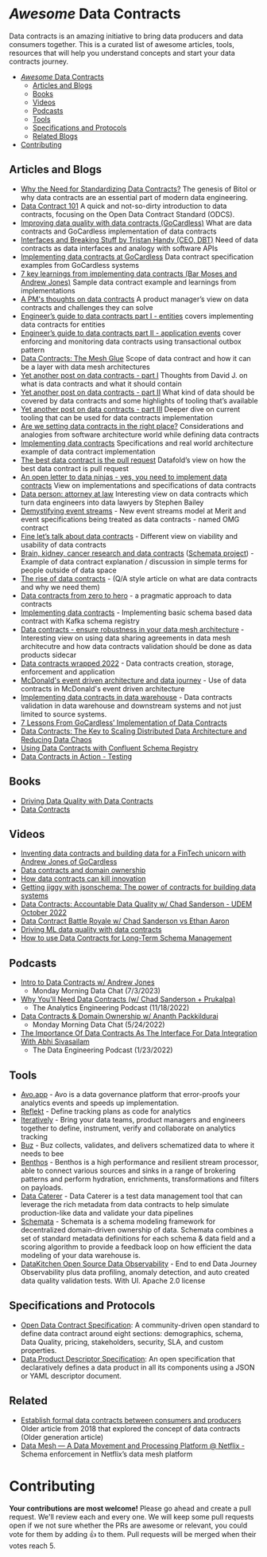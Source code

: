 # *Awesome* Data Contracts

Data contracts is an amazing initiative to bring data producers and data consumers together. This is a curated list of awesome articles, tools, resources that will help you understand concepts and start your data contracts journey.

- [*Awesome* Data Contracts](#awesome-data-contracts)
  - [Articles and Blogs](#articles-and-blogs)
  - [Books](#books)
  - [Videos](#videos)
  - [Podcasts](#podcasts)
  - [Tools](#tools)
  - [Specifications and Protocols](#specifications-and-protocols)
  - [Related Blogs](#related)
- [Contributing](#contributing)

## Articles and Blogs

- [Why the Need for Standardizing Data Contracts?](https://medium.com/abeadata/why-the-need-for-standardizing-data-contracts-133bc3491148) The genesis of Bitol or why data contracts are an essential part of modern data engineering.
- [Data Contract 101](https://medium.com/profitoptics/data-contract-101-568a9adbf9a9) A quick and not-so-dirty introduction to data contracts, focusing on the Open Data Contract Standard (ODCS).
- [Improving data quality with data contracts (GoCardless)](https://medium.com/gocardless-tech/improving-data-quality-with-data-contracts-238041e35698) What are data contracts and GoCardless implementation of data contracts
- [Interfaces and Breaking Stuff by Tristan Handy (CEO, DBT)](https://roundup.getdbt.com/p/interfaces-and-breaking-stuff) Need of data contracts as data interfaces and analogy with software APIs
- [Implementing data contracts at GoCardless](https://medium.com/gocardless-tech/implementing-data-contracts-at-gocardless-3b5c49074d13) Data contract specification examples from GoCardless systems
- [7 key learnings from implementing data contracts (Bar Moses and Andrew Jones)](https://barrmoses.medium.com/implementing-data-contracts-7-key-learnings-d214a5947d5e) Sample data contract example and learnings from implementations
- [A PM's thoughts on data contracts](https://pmdata.substack.com/p/a-pms-thoughts-on-data-contracts) A product manager’s view on data contracts and challenges they can solve
- [Engineer’s guide to data contracts part I - entities](https://dataproducts.substack.com/p/an-engineers-guide-to-data-contracts?utm_source=substack&utm_campaign=post_embed&utm_medium=web) covers implementing data contracts for entities
- [Engineer’s guide to data contracts part II - application events](https://dataproducts.substack.com/p/an-engineers-guide-to-data-contracts-6df?utm_source=profile&utm_medium=reader2) cover enforcing and monitoring data contracts using transactional outbox pattern
- [Data Contracts: The Mesh Glue](https://towardsdatascience.com/data-contracts-the-mesh-glue-c1b533e2a664) Scope of data contract and how it can be a layer with data mesh architectures
- [Yet another post on data contracts - part I](https://davidsj.substack.com/p/yet-another-post-on-data-contracts) Thoughts from David J. on what is data contracts and what it should contain
- [Yet another post on data contracts - part II](https://davidsj.substack.com/p/yet-another-post-on-data-contracts-9f0) What kind of data should be covered by data contracts and some highlights of tooling that’s available
- [Yet another post on data contracts - part III](https://davidsj.substack.com/p/yet-another-post-on-data-contracts-dad) Deeper dive on current tooling that can be used for data contracts implementation
- [Are we setting data contracts in the right place?](https://petrjanda.substack.com/p/the-art-of-drawing-lines?ref=Data+News-newsletter)  Considerations and analogies from software architecture world while defining data contracts
- [Implementing data contracts](https://medium.com/@danthelion/implementing-data-contracts-82800b9186b) Specifications and real world architecture example of data contract implementation
- [The best data contract is the pull request](https://www.datafold.com/blog/the-best-data-contract-is-the-pull-request) Datafold’s view on how the best data contract is pull request
- [An open letter to data ninjas - yes, you need to implement data contracts](https://www.dataengineeringweekly.com/p/an-open-letter-to-data-ninjas-yes) View on implementations and specifications of data contracts
- [Data person: attorney at law](https://stkbailey.substack.com/p/data-person-attorney-at-law) Interesting view on data contracts which turn data engineers into data lawyers by Stephen Bailey
- [Demystifying event streams](https://docs.getdbt.com/blog/demystifying-event-streams) - New event streams model at Merit and event specifications being treated as data contracts - named OMG contract
- [Fine let’s talk about data contracts](https://benn.substack.com/p/data-contracts) - Different view on viability and usability of data contracts
- [Brain, kidney, cancer research and data contracts](https://www.dataengineeringweekly.com/p/brain-kidney-cancer-research-and) ([Schemata project](https://github.com/ananthdurai/schemata)) - Example of data contract explanation / discussion in simple terms for people outside of data space
- [The rise of data contracts](https://dataproducts.substack.com/p/the-rise-of-data-contracts) - (Q/A style article on what are data contracts and why we need them) 
- [Data contracts from zero to hero](https://link.medium.com/rC07GQaW2ub) - a pragmatic approach to data contracts
- [Implementing data contracts](https://medium.com/@danthelion/implementing-data-contracts-82800b9186b) - Implementing basic schema based data contract with Kafka schema registry
- [Data contracts - ensure robustness in your data mesh architecture](https://towardsdatascience.com/data-contracts-ensure-robustness-in-your-data-mesh-architecture-69a3c38f07db) - Interesting view on using data sharing agreements in data mesh architecutre and how data contracts validation should be done as data products sidecar
- [Data contracts wrapped 2022](https://blog.datahubproject.io/data-contracts-wrapped-2022-470e0c43365d) - Data contracts creation, storage, enforcement and application
- [McDonald's event driven architecture and data journey](https://medium.com/mcdonalds-technical-blog/mcdonalds-event-driven-architecture-the-data-journey-and-how-it-works-4591d108821f) - Use of data contracts in McDonald's event driven architecture
- [Implementing data contracts in data warehouse](https://dataproducts.substack.com/p/data-contracts-for-the-warehouse) - Data contracts validation in data warehouse and downstream systems and not just limited to source systems.
- [7 Lessons From GoCardless’ Implementation of Data Contracts](https://www.montecarlodata.com/blog-data-contracts/)
- [Data Contracts: The Key to Scaling Distributed Data Architecture and Reducing Data Chaos](https://atlan.com/data-contracts/?ref=/open-source-data-quality-tools/)
- [Using Data Contracts with Confluent Schema Registry](https://www.confluent.io/blog/data-contracts-confluent-schema-registry/)
- [Data Contracts in Action - Testing](https://medium.com/@pflooky/data-contracts-in-action-testing-111631338657?sk=8cea6c4e08a48d7e123b07b3e6a27713)

## Books

- [Driving Data Quality with Data Contracts](https://data-contracts.com)
- [Data Contracts](https://learning.oreilly.com/library/view/data-contracts/9781098157623/)

## Videos

- [Inventing data contracts and building data for a FinTech unicorn with Andrew Jones of GoCardless](https://www.youtube.com/watch?v=xv0s_byNmzw)
- [Data contracts and domain ownership](https://www.youtube.com/watch?v=HsfvZ1D5mDU)
- [How data contracts can kill innovation](https://accelerationeconomy.com/data/data-revolution-minute/how-data-contracts-can-kill-innovation/)
- [Getting jiggy with jsonschema: The power of contracts for building data systems](https://www.youtube.com/watch?v=s6iy0hqjcLk)
- [Data Contracts: Accountable Data Quality w/ Chad Sanderson - UDEM October 2022](https://www.youtube.com/watch?v=2U4g4YaQDTc)
- [Data Contract Battle Royale w/ Chad Sanderson vs Ethan Aaron](https://www.youtube.com/watch?v=4BEpYAp3Qu4)
- [Driving ML data quality with data contracts](https://home.mlops.community/home/videos/driving-ml-data-quality-with-data-contracts)
- [How to use Data Contracts for Long-Term Schema Management](https://www.youtube.com/watch?v=ZIJB8cs-cJU&ab_channel=Confluent)

## Podcasts

- [Intro to Data Contracts w/ Andrew Jones](https://open.spotify.com/episode/4mN8uOxyMzmGsbTo0erRgi)
  - Monday Morning Data Chat (7/3/2023)
- [Why You'll Need Data Contracts (w/ Chad Sanderson + Prukalpa)](https://open.spotify.com/episode/65Hs5C3yAJI138ZAGPdHhd)
  - The Analytics Engineering Podcast (11/18/2022)
- [Data Contracts & Domain Ownership w/ Ananth Packkildurai](https://open.spotify.com/episode/3agnuRLuIDDsJCdvRmPzp4?si=wXaz3bf_Qqq34fe5prQORw)
  - Monday Morning Data Chat (5/24/2022)
- [The Importance Of Data Contracts As The Interface For Data Integration With Abhi Sivasailam](https://www.dataengineeringpodcast.com/data-contracts-for-data-mesh-episode-258/)
  - The Data Engineering Podcast (1/23/2022)

## Tools

- [Avo.app](http://Avo.app) - Avo is a data governance platform that error-proofs your analytics events and speeds up implementation.
- [Reflekt](https://github.com/GClunies/Reflekt) - Define tracking plans as code for analytics
- [Iteratively](https://iterative.ly/) - Bring your data teams, product managers and engineers together to define, instrument, verify and collaborate on analytics tracking
- [Buz](https://buz.dev/) - Buz collects, validates, and delivers schematized data to where it needs to bee
- [Benthos](https://github.com/benthosdev/benthos) - Benthos is a high performance and resilient stream processor, able to connect various sources and sinks in a range of brokering patterns and perform hydration, enrichments, transformations and filters on payloads.
- [Data Caterer](https://github.com/data-catering/data-caterer) - Data Caterer is a test data management tool that can leverage the rich metadata from data contracts to help simulate production-like data and validate your data pipelines
- [Schemata](https://github.com/ananthdurai/schemata) - Schemata is a schema modeling framework for decentralized domain-driven ownership of data. Schemata combines a set of standard metadata definitions for each schema & data field and a scoring algorithm to provide a feedback loop on how efficient the data modeling of your data warehouse is.
- [DataKitchen Open Source Data Observability](https://docs.datakitchen.io/articles/?readerUiPreview=1#!open-source-data-observability/data-observability-overview) - End to end Data Journey Observability plus data profiling, anomaly detection, and auto created data quality validation tests.  With UI. Apache 2.0 license

## Specifications and Protocols

- [Open Data Contract Specification](https://github.com/bitol-io/open-data-contract-standard): A community-driven open standard to define data contract around eight sections: demographics, schema, Data Quality, pricing, stakeholders, security, SLA, and custom properties.
- [Data Product Descriptor Specification](https://dpds.opendatamesh.org/): An open specification that declaratively defines a data product in all its components using a JSON or YAML descriptor document. 

## Related

- [Establish formal data contracts between consumers and producers](https://blogs.perficient.com/2018/08/02/establishing-formal-data-contracts-between-data-owners-data-consumers/) Older article from 2018 that explored the concept of data contracts (Older generation article)
- [Data Mesh — A Data Movement and Processing Platform @ Netflix -](https://netflixtechblog.com/data-mesh-a-data-movement-and-processing-platform-netflix-1288bcab2873) Schema enforcement in Netflix’s data mesh platform

# Contributing

**Your contributions are most welcome!** Please go ahead and create a pull request. We'll review each and every one. We will keep some pull requests open if we not sure whether the PRs are awesome or relevant, you could vote for them by adding 👍 to them. Pull requests will be merged when their votes reach 5.
